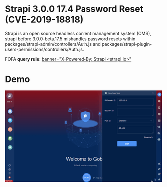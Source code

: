# Strapi 3.0.0 17.4 Password Reset (CVE-2019-18818)

Strapi is an open source headless content management system (CMS), strapi before 3.0.0-beta.17.5 mishandles password resets within packages/strapi-admin/controllers/Auth.js and packages/strapi-plugin-users-permissions/controllers/Auth.js.

FOFA **query rule**: [banner="X-Powered-By: Strapi <strapi.io>"](https://fofa.so/result?qbase64=YmFubmVyPSJYLVBvd2VyZWQtQnk6IFN0cmFwaSA8c3RyYXBpLmlvPiI%3D)

# Demo

![Strapi_17_4_Password_Reset_CVE_2019_18818](Strapi_17_4_Password_Reset_CVE_2019_18818.gif)
